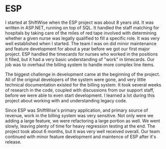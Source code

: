 # ESP

I started at ShiftWise when the ESP project was about 8 years old. It was written in ASP.NET, running on top of SQL. It handled the staff matching for hospitals by taking care of the miles of red tape involved with determining whether a given nurse was legally qualified to fill a specific role. It was very well established when I started. The team I was on did minor maintenance and feature development for about a year before we got our first major project. ESP handled the timecards for nurses who worked in the positions it filled, but it had a very basic understanding of "work" in timecards. Our job was to overhaul the billing system to handle more complex line items.

The biggest challenge in development came at the beginning of the project. All of the original developers of the system were gone, and very little technical documentation existed for the billing system. It took several weeks of research in the code, coupled with discussions from our support staff, before we were able to even start development. I learned a lot during this project about working with and understanding legacy code.

Since ESP was ShiftWise's primary application, and primary source of revenue, work in the billing system was very sensitive. Not only were we adding a large feature, we were refactoring a large portion as well. We went slowly, leaving plenty of time for heavy regression testing at the end. The project took about 6 months, but it was very well received overall. Our team continued with minor feature development and maintence of ESP after it's release.